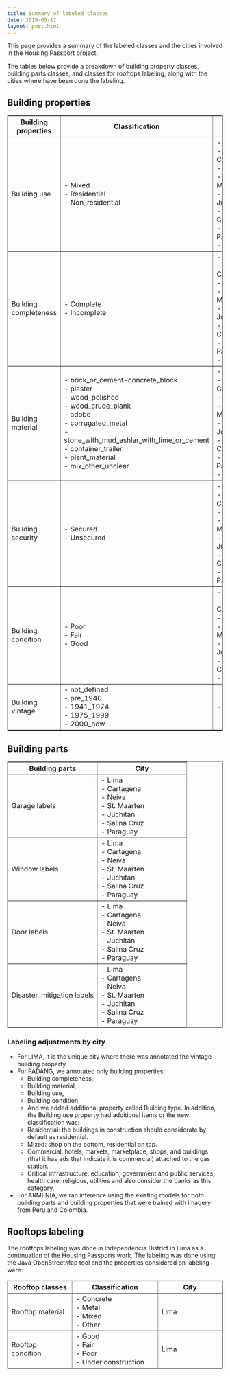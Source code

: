 ```yaml
---
title: Summary of labeled classes
date: 2019-05-17
layout: post.html
---
```


This page provides a summary of the labeled classes and the cities involved in the Housing Passport project. 

The tables below provide a breakdown of building property classes, building parts classes, and classes for rooftops labeling, along with the cities where have been done the labeling.

## Building properties

<table border cellpadding="5px">
	<tr>
		<th style="width: 25%;">Building properties</th> 
        <th style="width: 50%;">Classification</th> 
        <th style="width: 25%;">City</th>
	</tr>
	<tr>
		<td style="text-align: justify; vertical-align: middle;">Building use</td> 
        <td style="text-align: justify; vertical-align: middle;">- Mixed </br> - Residential </br> - Non_residential</td>
        <td style="text-align: justify; vertical-align: middle;">- Lima </br> - Cartagena </br> - Neiva </br> - St. Maarten </br> - Juchitan </br> - Salina Cruz </br> - Paraguay </br> -  Padang </td>
	</tr>
	<tr>
		<td style="text-align: justify; vertical-align: middle;">Building completeness</td> 
        <td style="text-align: justify; vertical-align: middle;">- Complete </br> - Incomplete </br></td>
        <td style="text-align: justify; vertical-align: middle;">- Lima </br> - Cartagena </br> - Neiva </br> - St. Maarten </br> - Juchitan </br> - Salina Cruz </br> - Paraguay </br> -  Padang </td>
	</tr>
	<tr>
		<td style="text-align: justify; vertical-align: middle;">Building material</td> 
        <td style="text-align: justify; vertical-align: middle;">- brick_or_cement-concrete_block </br> - plaster </br> - wood_polished </br> - wood_crude_plank </br> - adobe </br> - corrugated_metal </br> - stone_with_mud_ashlar_with_lime_or_cement</br> - container_trailer </br> - plant_material </br> - mix_other_unclear </br> </td>
        <td style="text-align: justify; vertical-align: middle;">- Lima </br> - Cartagena </br> - Neiva </br> - St. Maarten </br> - Juchitan </br> - Salina Cruz </br> - Paraguay </br> -  Padang </td>
	</tr>
	<tr>
		<td style="text-align: justify; vertical-align: middle;">Building security</td> 
        <td style="text-align: justify; vertical-align: middle;">- Secured </br> - Unsecured </br></td>
        <td style="text-align: justify; vertical-align: middle;">- Lima </br> - Cartagena </br> - Neiva </br> - St. Maarten </br> - Juchitan </br> - Salina Cruz </br> - Paraguay </td>
	</tr>
	<tr>
		<td style="text-align: justify; vertical-align: middle;">Building condition </td> 
        <td style="text-align: justify; vertical-align: middle;">- Poor </br> - Fair </br> - Good</td>
        <td style="text-align: justify; vertical-align: middle;">- Lima </br> - Cartagena </br> - Neiva </br> - St. Maarten </br> - Juchitan </br> - Salina Cruz </br> - Padang </td>
	</tr>
	<tr>
		<td style="text-align: justify; vertical-align: middle;">Building vintage</td> 
        <td style="text-align: justify; vertical-align: middle;">- not_defined </br> - pre_1940 </br> - 1941_1974 </br> - 1975_1999 </br> - 2000_now </td>
        <td style="text-align: justify; vertical-align: middle;">- Lima </td>
	</tr>
</table>

## Building parts

<table border cellpadding="5px">
	<tr>
		<th style="width: 50%;">Building parts</th> 
        <th style="width: 50%;">City</th>
	</tr>
	<tr>
		<td style="text-align: justify; vertical-align: middle;">Garage labels</td> 
        <td style="text-align: justify; vertical-align: middle;">- Lima </br> - Cartagena </br> - Neiva </br> - St. Maarten </br> - Juchitan </br> - Salina Cruz </br> - Paraguay </td>
	</tr>
	<tr>
		<td style="text-align: justify; vertical-align: middle;">Window labels</td> 
        <td style="text-align: justify; vertical-align: middle;">- Lima </br> - Cartagena </br> - Neiva </br> - St. Maarten </br> - Juchitan </br> - Salina Cruz </br> - Paraguay </td>
	</tr>
    	<tr>
		<td style="text-align: justify; vertical-align: middle;">Door labels</td> 
        <td style="text-align: justify; vertical-align: middle;">- Lima </br> - Cartagena </br> - Neiva </br> - St. Maarten </br> - Juchitan </br> - Salina Cruz </br> - Paraguay </td>
	</tr>
	<tr>
		<td style="text-align: justify; vertical-align: middle;">Disaster_mitigation labels</td> 
        <td style="text-align: justify; vertical-align: middle;">- Lima </br> - Cartagena </br> - Neiva </br> - St. Maarten </br> - Juchitan </br> - Salina Cruz </br> - Paraguay </td>
	</tr>

</table>

### Labeling adjustments by city


- For LIMA, it is the unique city where there was annotated the vintage building property
- For PADANG, we annotated only building properties: 
    - Building completeness, 
    - Building material, 
    - Building use, 
    - Building condition, 
    - And we added additional property called Building type.
    In addition, the Building use property had additional items or the new classification was:
    - Residential: the buildings in construction should considerate by default as residential.
    - Mixed: shop on the bottom, residential on top.
    - Commercial: hotels, markets, marketplace, shops, and buildings (that it has ads that indicate it is commercial) attached to the gas station.
    - Critical infrastructure: education, government and public services, health care, religious, utilities and also consider the banks as this category.
- For ARMENIA, we ran inference using the existing models for both building parts and building properties that were trained with imagery from Peru and Colombia.

## Rooftops labeling

The rooftops labeling was done in Independencia District in Lima as a continuation of the Housing Passports work. 
The labeling was done using the Java OpenStreetMap tool and the properties considered on labeling were:

<table border cellpadding="5px">
	<tr>
		<th style="width: 30%;">Rooftop classes</th> 
        <th style="width: 40%;">Classification</th> 
        <th style="width: 30%;">City</th>
	</tr>
	<tr>
		<td style="text-align: justify; vertical-align: middle;">Rooftop material</td> 
        <td style="text-align: justify; vertical-align: middle;">- Concrete </br> - Metal </br> - Mixed </br> - Other </td>
        <td style="text-align: justify; vertical-align: middle;">Lima</td> 
	</tr>
		<tr>
		<td style="text-align: justify; vertical-align: middle;">Rooftop condition</td> 
        <td style="text-align: justify; vertical-align: middle;">- Good </br> - Fair </br> - Poor </br> - Under construction </td>
        <td style="text-align: justify; vertical-align: middle;">Lima</td> 
	</tr>
</table>
